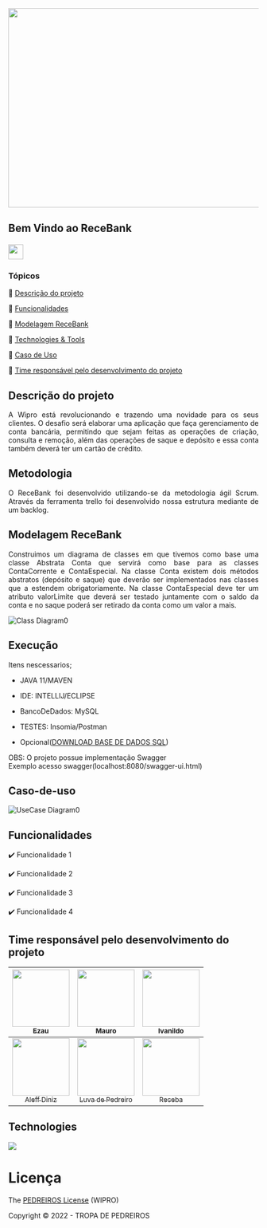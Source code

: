 
<img src="https://user-images.githubusercontent.com/75269330/165877404-fb80afa3-f3ed-4675-a3df-7c218259dde6.jpeg" width="1100" height="400">

## Bem Vindo ao ReceBank


<h4 align="center"> 
</h4>



<span align="center">
<img src="https://raw.githubusercontent.com/iampavangandhi/iampavangandhi/master/gifs/Hi.gif" width="30px"> </h2>
</span>

### Tópicos 

:small_blue_diamond: [Descrição do projeto](#descrição-do-projeto)

:small_blue_diamond: [Funcionalidades](#funcionalidades)

:small_blue_diamond: [Modelagem ReceBank](#modelagem-recebank)

:small_blue_diamond: [Technologies & Tools](#technologies)

:small_blue_diamond: [Caso de Uso](#caso-de-uso)

:small_blue_diamond: [Time responsável pelo desenvolvimento do projeto](#time-responsável-pelo-desenvolvimento-do-projeto)



## Descrição do projeto 

<p align="justify">
A Wipro está revolucionando e trazendo uma novidade para os seus clientes. O desafio
será elaborar uma aplicação que faça gerenciamento de conta bancária, permitindo que
sejam feitas as operações de criação, consulta e remoção, além das operações de
saque e depósito e essa conta também deverá ter um cartão de crédito.

## Metodologia
    
</p>
<p align="justify">
O ReceBank foi desenvolvido utilizando-se da metodologia ágil Scrum. Através da ferramenta trello foi desenvolvido nossa estrutura mediante de um backlog. 
</p>

## Modelagem ReceBank

<p align="justify">
Construimos um diagrama de classes em que tivemos como base uma classe Abstrata Conta que servirá como base para as classes ContaCorrente e ContaEspecial. Na classe Conta existem dois métodos abstratos (depósito e saque) que deverão ser implementados nas classes que a estendem obrigatoriamente. Na classe ContaEspecial deve ter um atributo valorLimite que deverá ser testado juntamente com o saldo da conta e no saque poderá ser retirado da conta como um valor a mais.
</p>

![Class Diagram0](https://user-images.githubusercontent.com/75269330/163676279-1565163f-ad69-4855-acf7-d9790e6afd02.png)

## Execução
Itens nescessarios;<br/>
 - JAVA 11/MAVEN
 - IDE: INTELLIJ/ECLIPSE   <br/>
 - BancoDeDados: MySQL     <br/>
 - TESTES: Insomia/Postman <br/>

 - Opcional(<a href="https://drive.google.com/file/d/1yErggvY7DGclkHLvEbsozG8reQotiu-3/view?usp=sharing">DOWNLOAD BASE DE DADOS SQL</a>) <br/>

  OBS: O projeto possue implementação Swagger<br/>
   Exemplo acesso swagger(localhost:8080/swagger-ui.html)
  

## Caso-de-uso

![UseCase Diagram0](https://user-images.githubusercontent.com/75269330/163676272-68ee40f1-2b1c-4c3b-aa03-ea5656832063.png)
<h4>

## Funcionalidades

:heavy_check_mark: Funcionalidade 1  

:heavy_check_mark: Funcionalidade 2  

:heavy_check_mark: Funcionalidade 3  

:heavy_check_mark: Funcionalidade 4
    


## Time responsável pelo desenvolvimento do projeto
</h4>




| [<img src="https://avatars.githubusercontent.com/u/60906775?v=4 " width=115 ><br><sub>Ezau</sub>](https://github.com/EzauMartins) | [<img src="https://avatars.githubusercontent.com/u/17453844?v=4" width=115><br><sub>Mauro</sub>](https://github.com/oliveiramauro) |  [<img src="https://avatars.githubusercontent.com/u/75269330?v=4" width=115><br><sub>Ivanildo</sub>](https://github.com/IvanRibeiro011) |
| :---: | :---: | :---:| 
[<img src="https://avatars.githubusercontent.com/u/42613597?v=4" width=115><br><sub>Aleff Diniz</sub>](https://github.com/AleffTrajano)|  [<img src="https://pbs.twimg.com/profile_images/1507228576256602128/C7D3Ltha_400x400.jpg" width=115><br><sub>Luva de Pedreiro</sub>](https://www.lance.com.br/fora-de-campo/receba-luva-de-pedreiro-se-torna-o-influenciador-de-futebol-com-mais-seguidores-do-instagram.html) |  [<img src="https://cf.shopee.com.br/file/b4e4ffcb1cedb4c3bfd284cc9332b990" width=115><br><sub>Receba</sub>](https://www.lance.com.br/fora-de-campo/receba-luva-de-pedreiro-se-torna-o-influenciador-de-futebol-com-mais-seguidores-do-instagram.html) |

## Technologies

<p align="">
  
 <img src="https://user-images.githubusercontent.com/75269330/165879769-0bd161dc-3608-434f-86df-f7580d5d5e9a.jpeg" />

 </p>   
    
    
 # Licença 

The [PEDREIROS License]() (WIPRO)

Copyright :copyright: 2022 - TROPA DE PEDREIROS  

